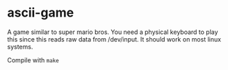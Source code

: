 ascii-game
==========

A game similar to super mario bros. You need a physical keyboard to play this since this reads raw data from /dev/input. It should work on most linux systems.

Compile with `make`
